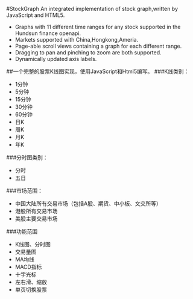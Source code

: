 #StockGraph
An integrated implementation of stock graph,written by JavaScript and HTML5.
- Graphs with 11 different time ranges for any stock supported in the Hundsun finance openapi.
- Markets supported with China,Hongkong,Ameria.
- Page-able scroll views containing a graph for each different range.
- Dragging to pan and pinching to zoom are both supported.
- Dynamically updated axis labels.


##一个完整的股票K线图实现，使用JavaScript和Html5编写。
###K线类别：
- 1分钟
- 5分钟
- 15分钟
- 30分钟
- 60分钟
- 日K
- 周K
- 月K
- 年K

###分时图类别：
- 分时
- 五日

###市场范围：
- 中国大陆所有交易市场（包括A股、期货、中小板、文交所等）
- 港股所有交易市场
- 美股主要交易市场

###功能范围
- K线图、分时图
- 交易量图
- MA均线
- MACD指标
- 十字光标
- 左右滑、缩放
- 单页切换股票